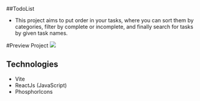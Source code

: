 ##TodoList
- This project aims to put order in your tasks, where you can sort them by categories, filter by complete or incomplete,
and finally search for tasks by given task names.  

#Preview Project
<img src="https://github.com/CarlosHenriqueG/TodoList-ReactJs/assets/134162187/913e51ca-0956-4da9-bb45-74021690c376" />



## Technologies
- Vite 
- ReactJs (JavaScript)
- PhosphorIcons
